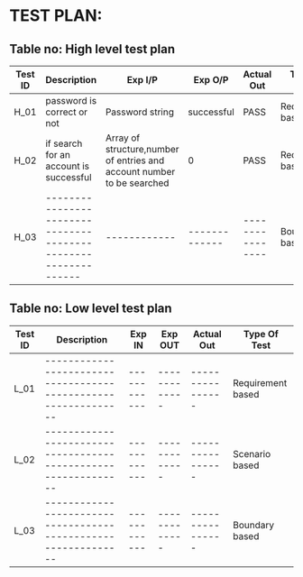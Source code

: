 # TEST PLAN:

## Table no: High level test plan

| **Test ID** | **Description**                                              | **Exp I/P**   | **Exp O/P** | **Actual Out** |**Type Of Test**  |    
|-------------|--------------------------------------------------------------|-------------- |-------------|----------------|------------------|
|  H_01       |password is correct or not                                    |Password string|successful  | PASS            |Requirement based |
|  H_02       |if search for an account is successful                        |  Array of structure,number of entries and account number to be searched |0|PASS |Requirement based |
|  H_03       |--------------------------------------------------------------|  ------------ |-------------|----------------|Boundary based    |

## Table no: Low level test plan

| **Test ID** | **Description**                                              | **Exp IN** | **Exp OUT** | **Actual Out** |**Type Of Test**  |    
|-------------|--------------------------------------------------------------|------------|-------------|----------------|------------------|
|  L_01       |--------------------------------------------------------------|  ------------|-------------|----------------|Requirement based |
|  L_02       |--------------------------------------------------------------|  ------------|-------------|----------------|Scenario based    |
|  L_03       |--------------------------------------------------------------|  ------------|-------------|----------------|Boundary based    |
